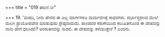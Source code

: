 +++
title = "019 ತರುಣಿ ನೀ"

+++
19. 'ಮಡದಿ, ನೀನು ಹೇಳಿದ ಈ ಎಲ್ಲ ಮಾರ್ಗಗಳೂ ದುರ್ಮರಣಕ್ಕೆ ಸಾಧನಗಳು.  ದರ್ಭಾಸ್ತರಣದ ಮೇಲೆ ಮಲಗಿ ಪ್ರಾಯೋಪವೇಶ ಮಾಡುವುದು ಶ್ರೇಷ್ಠವಾದುದು. ಪಾಂಡವರ ಕರುಣೆಯಿಂದ ಕಲುಷಿತಗೊಂಡ ಈ ದೇಹವನ್ನು ನಾನು ಹೇಗೆ ಧರಿಸಿರಲಿ?  ಅರಸುತನವನ್ನು ಸುಡಲಿ. ಈ ದೇಹವನ್ನು ಕಳೆಯುತ್ತೇನೆ ? ಎಂದನು.